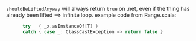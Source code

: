 `shouldBeLiftedAnyway` will always return `true` on .net, even if the thing has already been lifted ==> infinite loop. example code from Range.scala:

```scala
      try   { _x.asInstanceOf[T] }
      catch { case _: ClassCastException => return false }
```

